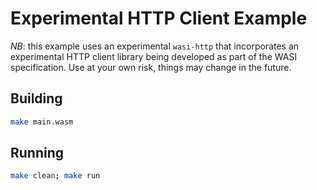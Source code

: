 # Experimental HTTP Client Example
*NB*: this example uses an experimental `wasi-http` that incorporates an
experimental HTTP client library being developed as part of the WASI specification.
Use at your own risk, things may change in the future.

## Building
```sh
make main.wasm
```

## Running
```sh
make clean; make run
```

